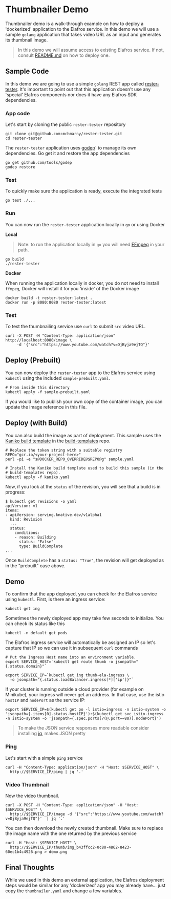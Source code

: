 # Thumbnailer Demo

Thumbnailer demo is a walk-through example on how to deploy a 'dockerized' application to the Elafros service. In this demo we will use a sample `golang` application that takes video URL as an input and generates its thumbnail image.

> In this demo we will assume access to existing Elafros service. If not, consult [README.md](https://github.com/knative/serving/blob/master/README.md) on how to deploy one.

## Sample Code

In this demo we are going to use a simple `golang` REST app called [rester-tester](https://github.com/mchmarny/rester-tester). It's important to point out that this application doesn't use any 'special' Elafros components nor does it have any Elafros SDK dependencies.

### App code

Let's start by cloning the public `rester-tester` repository

```
git clone git@github.com:mchmarny/rester-tester.git
cd rester-tester
```

The `rester-tester` application uses [godep](https://github.com/tools/godep)` to manage its own dependencies. Go get it and restore the app dependencies

```
go get github.com/tools/godep
godep restore
```

### Test

To quickly make sure the application is ready, execute the integrated tests

```
go test ./...
```

### Run

You can now run the `rester-tester` application locally in `go` or using Docker

**Local**

> Note: to run the application locally in `go` you will need [FFmpeg](https://www.ffmpeg.org/) in your path.

```
go build
./rester-tester
```

**Docker**

When running the application locally in docker, you do not need to install `ffmpeg`, Docker will install it for you 'inside' of the Docker image

```
docker build -t rester-tester:latest .
docker run -p 8080:8080 rester-tester:latest
```

### Test

To test the thumbnailing service use `curl` to submit `src` video URL.

```
curl -X POST -H "Content-Type: application/json" http://localhost:8080/image \
     -d '{"src":"https://www.youtube.com/watch?v=DjByja9ejTQ"}'
```

## Deploy (Prebuilt)

You can now deploy the `rester-tester` app to the Elafros service using `kubectl` using the included `sample-prebuilt.yaml`.

```
# From inside this directory
kubectl apply -f sample-prebuilt.yaml
```

If you would like to publish your own copy of the container image, you can update the image reference in this file.


## Deploy (with Build)

You can also build the image as part of deployment. This sample uses the
[Kaniko build
template](https://github.com/knative/build-templates/blob/master/kaniko/kaniko.yaml)
in the [build-templates](https://github.com/knative/build-templates/) repo.

```shell
# Replace the token string with a suitable registry
REPO="gcr.io/<your-project-here>"
perl -pi -e "s@DOCKER_REPO_OVERRIDE@$REPO@g" sample.yaml

# Install the Kaniko build template used to build this sample (in the
# build-templates repo).
kubectl apply -f kaniko.yaml
```

Now, if you look at the `status` of the revision, you will see that a build is in progress:

```shell
$ kubectl get revisions -o yaml
apiVersion: v1
items:
- apiVersion: serving.knative.dev/v1alpha1
  kind: Revision
  ...
  status:
    conditions:
    - reason: Building
      status: "False"
      type: BuildComplete
...
```

Once `BuildComplete` has a `status: "True"`, the revision will get deployed as in the "prebuilt" case above.


## Demo

To confirm that the app deployed, you can check for the Elafros service using `kubectl`. First, is there an ingress service:

```
kubectl get ing
```

Sometimes the newly deployed app may take few seconds to initialize. You can check its status like this

```
kubectl -n default get pods
```

The Elafros ingress service will automatically be assigned an IP so let's capture that IP so we can use it in subsequent `curl` commands

```
# Put the Ingress Host name into an environment variable.
export SERVICE_HOST=`kubectl get route thumb -o jsonpath="{.status.domain}"`

export SERVICE_IP=`kubectl get ing thumb-ela-ingress \
  -o jsonpath="{.status.loadBalancer.ingress[*]['ip']}"`
```

If your cluster is running outside a cloud provider (for example on Minikube),
your ingress will never get an address. In that case, use the istio `hostIP` and `nodePort` as the service IP:

```shell
export SERVICE_IP=$(kubectl get po -l istio=ingress -n istio-system -o 'jsonpath={.items[0].status.hostIP}'):$(kubectl get svc istio-ingress -n istio-system -o 'jsonpath={.spec.ports[?(@.port==80)].nodePort}')
```

> To make the JSON service responses more readable consider installing [jq](https://stedolan.github.io/jq/), makes JSON pretty

### Ping

Let's start with a simple `ping` service

```
curl -H "Content-Type: application/json" -H "Host: $SERVICE_HOST" \
  http://$SERVICE_IP/ping | jq '.'
```

### Video Thumbnail

Now the video thumbnail.

```
curl -X POST -H "Content-Type: application/json" -H "Host: $SERVICE_HOST" \
  http://$SERVICE_IP/image -d '{"src":"https://www.youtube.com/watch?v=DjByja9ejTQ"}'  | jq '.'
```

You can then download the newly created thumbnail. Make sure to replace the image name with the one returned by the previous service

```
curl -H "Host: $SERVICE_HOST" \
  http://$SERVICE_IP/thumb/img_b43ffcc2-0c80-4862-8423-60ec1b4c4926.png > demo.png
```

## Final Thoughts

While we used in this demo an external application, the Elafros deployment steps would be similar for any 'dockerized' app you may already have... just copy the `thumbnailer.yaml` and change a few variables.
